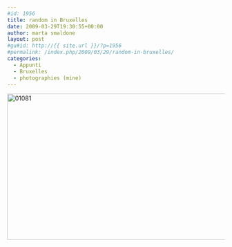```yaml
---
#id: 1956
title: random in Bruxelles
date: 2009-03-29T19:30:55+00:00
author: marta smaldone
layout: post
#gu#id: http://{{ site.url }}/?p=1956
#permalink: /index.php/2009/03/29/random-in-bruxelles/
categories:
  - Appunti
  - Bruxelles
  - photographies (mine)
---
```

<img class="aligncenter wp-image-3679" src="{{ site.url }}/images/uploads/2009/03/01081.jpg" alt="01081" width="550" height="338" srcset="{{ site.url }}/images/uploads/2009/03/01081.jpg 732w, {{ site.url }}/images/uploads/2009/03/01081-300x184.jpg 300w" sizes="(max-width: 550px) 100vw, 550px" />